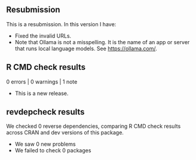 ## Resubmission

This is a resubmission. In this version I have:

* Fixed the invalid URLs.
* Note that Ollama is not a misspelling. It is the name of an app or server that runs local language models. See https://ollama.com/.

## R CMD check results

0 errors | 0 warnings | 1 note

* This is a new release.

## revdepcheck results

We checked 0 reverse dependencies, comparing R CMD check results across CRAN and dev versions of this package.

 * We saw 0 new problems
 * We failed to check 0 packages


